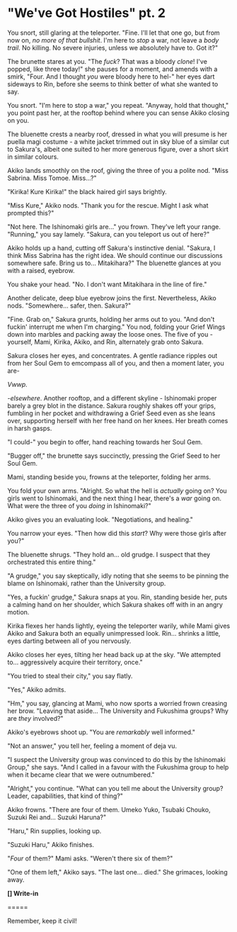 # "We've Got Hostiles" pt. 2

You snort, still glaring at the teleporter. "Fine. I'll let that one go, but from now on, *no more of that bullshit*. I'm here to *stop* a war, not leave a *body trail*. No killing. No severe injuries, unless we absolutely have to. Got it?"

The brunette stares at you. "The *fuck*? That was a bloody *clone*! I've popped, like three today!" she pauses for a moment, and amends with a smirk, "Four. And I thought *you* were bloody here to hel-" her eyes dart sideways to Rin, before she seems to think better of what she wanted to say.

You snort. "I'm here to stop a war," you repeat. "Anyway, hold that thought," you point past her, at the rooftop behind where you can sense Akiko closing on you.

The bluenette crests a nearby roof, dressed in what you will presume is her puella magi costume - a white jacket trimmed out in sky blue of a similar cut to Sakura's, albeit one suited to her more generous figure, over a short skirt in similar colours.

Akiko lands smoothly on the roof, giving the three of you a polite nod. "Miss Sabrina. Miss Tomoe. Miss...?"

"Kirika! Kure Kirika!" the black haired girl says brightly.

"Miss Kure," Akiko nods. "Thank you for the rescue. Might I ask what prompted this?"

"Not here. The Ishinomaki girls are..." you frown. They've left your range. "Running," you say lamely. "Sakura, can you teleport us out of here?"

Akiko holds up a hand, cutting off Sakura's instinctive denial. "Sakura, I think Miss Sabrina has the right idea. We should continue our discussions somewhere safe. Bring us to... Mitakihara?" The bluenette glances at you with a raised, eyebrow.

You shake your head. "No. I don't want Mitakihara in the line of fire."

Another delicate, deep blue eyebrow joins the first. Nevertheless, Akiko nods. "Somewhere... safer, then. Sakura?"

"Fine. Grab on," Sakura grunts, holding her arms out to you. "And don't fuckin' interrupt me when I'm charging." You nod, folding your Grief Wings down into marbles and packing away the loose ones. The five of you - yourself, Mami, Kirika, Akiko, and Rin, alternately grab onto Sakura.

Sakura closes her eyes, and concentrates. A gentle radiance ripples out from her Soul Gem to emcompass all of you, and then a moment later, you are-

*Vwwp.*

-*elsewhere*. Another rooftop, and a different skyline - Ishinomaki proper barely a grey blot in the distance. Sakura roughly shakes off your grips, fumbling in her pocket and withdrawing a Grief Seed even as she leans over, supporting herself with her free hand on her knees. Her breath comes in harsh gasps.

"I could-" you begin to offer, hand reaching towards her Soul Gem.

"Bugger off," the brunette says succinctly, pressing the Grief Seed to her Soul Gem.

Mami, standing beside you, frowns at the teleporter, folding her arms.

You fold your own arms. "Alright. So what the hell is *actually* going on? You girls went to Ishinomaki, and the next thing I hear, there's a *war* going on. What were the three of you *doing* in Ishinomaki?"

Akiko gives you an evaluating look. "Negotiations, and healing."

You narrow your eyes. "Then how did this *start*? Why were those girls after you?"

The bluenette shrugs. "They hold an... old grudge. I suspect that they orchestrated this entire thing."

"A grudge," you say skeptically, idly noting that she seems to be pinning the blame on Ishinomaki, rather than the University group.

"Yes, a fuckin' grudge," Sakura snaps at you. Rin, standing beside her, puts a calming hand on her shoulder, which Sakura shakes off with in an angry motion.

Kirika flexes her hands lightly, eyeing the teleporter warily, while Mami gives Akiko and Sakura both an equally unimpressed look. Rin... shrinks a little, eyes darting between all of you nervously.

Akiko closes her eyes, tilting her head back up at the sky. "We attempted to... aggressively acquire their territory, once."

"You tried to steal their city," you say flatly.

"Yes," Akiko admits.

"Hm," you say, glancing at Mami, who now sports a worried frown creasing her brow. "Leaving that aside... The University and Fukushima groups? Why are *they* involved?"

Akiko's eyebrows shoot up. "You are *remarkably* well informed."

"Not an answer," you tell her, feeling a moment of deja vu.

"I suspect the University group was convinced to do this by the Ishinomaki Group," she says. "And I called in a favour with the Fukushima group to help when it became clear that we were outnumbered."

"Alright," you continue. "What can you tell me about the University group? Leader, capabilities, that kind of thing?"

Akiko frowns. "There are four of them. Umeko Yuko, Tsubaki Chouko, Suzuki Rei and... Suzuki Haruna?"

"Haru," Rin supplies, looking up.

"Suzuki Haru," Akiko finishes.

"*Four* of them?" Mami asks. "Weren't there six of them?"

"One of them left," Akiko says. "The last one... died." She grimaces, looking away.

**\[] Write-in**

\=====​

Remember, keep it civil!
